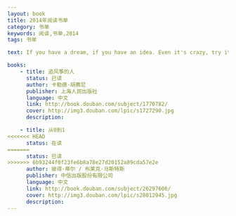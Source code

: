 ```yaml
---
layout: book
title: 2014年阅读书单
category: 书单
keywords: 阅读,书单,2014
tags: 书单

text: If you have a dream, if you have an idea. Even it's crazy, try it.

books: 
    - title: 追风筝的人
      status: 已读
      author: 卡勒德·胡赛尼
      publisher: 上海人民出版社
      language: 中文
      link: http://book.douban.com/subject/1770782/
      cover: http://img3.douban.com/lpic/s1727290.jpg
      description: 

    - title: 从0到1
<<<<<<< HEAD
      status: 在读
=======
      status: 已读
>>>>>>> 6b93244f0f23fe6b8a78e27d20152a89cda57e2e
      author: 彼得·蒂尔 / 布莱克·马斯特斯 
      publisher: 中信出版股份有限公司
      language: 中文
      link: http://book.douban.com/subject/26297606/
      cover: http://img3.douban.com/lpic/s28012945.jpg
      description:
---
```


